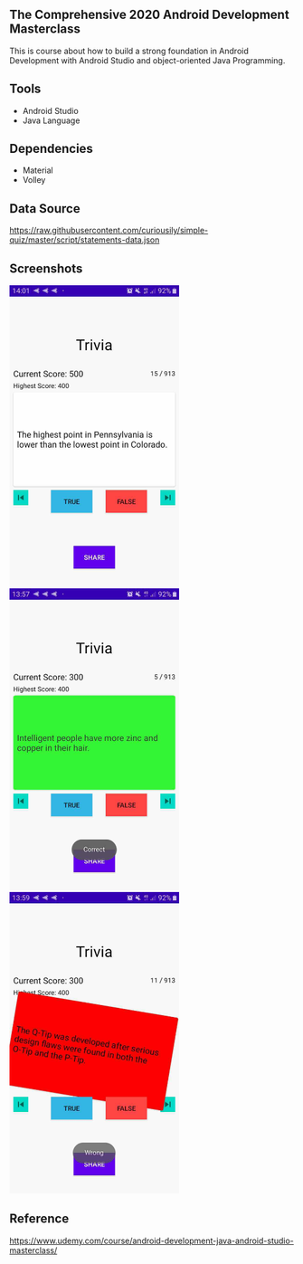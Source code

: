 ## The Comprehensive 2020 Android Development Masterclass

This is course about how to build a strong foundation in Android  Development with Android Studio and object-oriented Java Programming.

## Tools

* Android Studio
* Java Language

## Dependencies

* Material
* Volley

## Data Source

https://raw.githubusercontent.com/curiousily/simple-quiz/master/script/statements-data.json

## Screenshots

<img src="https://raw.githubusercontent.com/rezaerbe/trivia-comprehensive/master/T.jpg?raw=true" alt="T" width=300 />



<img src="https://raw.githubusercontent.com/rezaerbe/trivia-comprehensive/master/TC.jpg?raw=true&" alt="TC" width=300 />



<img src="https://raw.githubusercontent.com/rezaerbe/trivia-comprehensive/master/TW.jpg?raw=true&" alt="TW" width=300 />

## Reference

https://www.udemy.com/course/android-development-java-android-studio-masterclass/